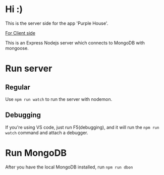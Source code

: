 ﻿# Hi :)

This is the server side for the app 'Purple House'.

[For Client side](https://github.com/trynx/purple_house_client)

This is an Express Nodejs server which connects to MongoDB with mongoose.

# Run server

## Regular

Use `npm run watch` to run the server with nodemon.

## Debugging

If you're using VS code, just run F5(debugging), and it will run the `npm run watch` command and attach a debugger.

# Run MongoDB

After you have the local MongoDB installed, run `npm run dbon`
